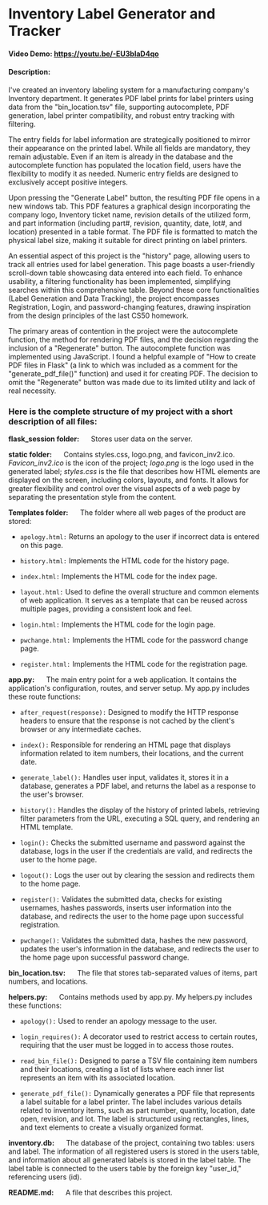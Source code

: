 # Inventory Label Generator and Tracker
#### Video Demo:  <https://youtu.be/-EU3blaD4qo>
#### Description:

I've created an inventory labeling system for a manufacturing company's Inventory department. It generates PDF label prints for label printers using data from the "bin_location.tsv" file, supporting autocomplete, PDF generation, label printer compatibility, and robust entry tracking with filtering.

The entry fields for label information are strategically positioned to mirror their appearance on the printed label. While all fields are mandatory, they remain adjustable. Even if an item is already in the database and the autocomplete function has populated the location field, users have the flexibility to modify it as needed. Numeric entry fields are designed to exclusively accept positive integers.

Upon pressing the "Generate Label" button, the resulting PDF file opens in a new windows tab. This PDF features a graphical design incorporating the company logo, Inventory ticket name, revision details of the utilized form, and part information (including part#, revision, quantity, date, lot#, and location) presented in a table format. The PDF file is formatted to match the physical label size, making it suitable for direct printing on label printers.

An essential aspect of this project is the "history" page, allowing users to track all entries used for label generation. This page boasts a user-friendly scroll-down table showcasing data entered into each field. To enhance usability, a filtering functionality has been implemented, simplifying searches within this comprehensive table. Beyond these core functionalities (Label Generation and Data Tracking), the project encompasses Registration, Login, and password-changing features, drawing inspiration from the design principles of the last CS50 homework.

The primary areas of contention in the project were the autocomplete function, the method for rendering PDF files, and the decision regarding the inclusion of a "Regenerate" button. The autocomplete function was implemented using JavaScript. I found a helpful example of "How to create PDF files in Flask" (a link to which was included as a comment for the "generate_pdf_file()" function) and used it for creating PDF. The decision to omit the "Regenerate" button was made due to its limited utility and lack of real necessity.

### Here is the complete structure of my project with a short description of all files:

**flask_session folder:** &nbsp;&nbsp;&nbsp;&nbsp; Stores user data on the server.

**static folder:** &nbsp;&nbsp;&nbsp;&nbsp; Contains styles.css, logo.png, and favicon_inv2.ico. *Favicon_inv2.ico* is the icon of the project; *logo.png* is the logo used in the generated label; *styles.css* is the file that describes how HTML elements are displayed on the screen, including colors, layouts, and fonts. It allows for greater flexibility and control over the visual aspects of a web page by separating the presentation style from the content.

**Templates folder:** &nbsp;&nbsp;&nbsp;&nbsp; The folder where all web pages of the product are stored:

* ```apology.html:``` Returns an apology to the user if incorrect data is entered on this page.

* ```history.html:``` Implements the HTML code for the history page.

* ```index.html:``` Implements the HTML code for the index page.

* ```layout.html:``` Used to define the overall structure and common elements of web application. It serves as a template that can be reused across multiple pages, providing a consistent look and feel.

* ```login.html:``` Implements the HTML code for the login page.

* ```pwchange.html:``` Implements the HTML code for the password change page.

* ```register.html:``` Implements the HTML code for the registration page.

**app.py:** &nbsp;&nbsp;&nbsp;&nbsp; The main entry point for a web application. It contains the application's configuration, routes, and server setup. My app.py includes these route functions:

* ```after_request(response):``` Designed to modify the HTTP response headers to ensure that the response is not cached by the client's browser or any intermediate caches.

* ```index():``` Responsible for rendering an HTML page that displays information related to item numbers, their locations, and the current date.

* ```generate_label():``` Handles user input, validates it, stores it in a database, generates a PDF label, and returns the label as a response to the user's browser.

* ```history():``` Handles the display of the history of printed labels, retrieving filter parameters from the URL, executing a SQL query, and rendering an HTML template.

* ```login():``` Checks the submitted username and password against the database, logs in the user if the credentials are valid, and redirects the user to the home page.

* ```logout():``` Logs the user out by clearing the session and redirects them to the home page.

* ```register():``` Validates the submitted data, checks for existing usernames, hashes passwords, inserts user information into the database, and redirects the user to the home page upon successful registration.

* ```pwchange():``` Validates the submitted data, hashes the new password, updates the user's information in the database, and redirects the user to the home page upon successful password change.

**bin_location.tsv:** &nbsp;&nbsp;&nbsp;&nbsp; The file that stores tab-separated values of items, part numbers, and locations.

**helpers.py:** &nbsp;&nbsp;&nbsp;&nbsp; Contains methods used by app.py. My helpers.py includes these functions:

* ```apology():``` Used to render an apology message to the user.

* ```login_requires():``` A decorator used to restrict access to certain routes, requiring that the user must be logged in to access those routes.

* ```read_bin_file():``` Designed to parse a TSV file containing item numbers and their locations, creating a list of lists where each inner list represents an item with its associated location.

* ```generate_pdf_file():``` Dynamically generates a PDF file that represents a label suitable for a label printer. The label includes various details related to inventory items, such as part number, quantity, location, date open, revision, and lot. The label is structured using rectangles, lines, and text elements to create a visually organized format.

**inventory.db:** &nbsp;&nbsp;&nbsp;&nbsp; The database of the project, containing two tables: users and label. The information of all registered users is stored in the users table, and information about all generated labels is stored in the label table. The label table is connected to the users table by the foreign key "user_id," referencing users (id).

**README.md:** &nbsp;&nbsp;&nbsp;&nbsp; A file that describes this project.
